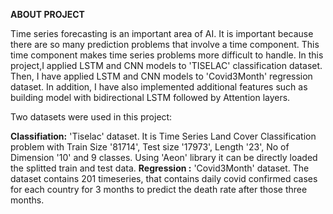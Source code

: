 **ABOUT PROJECT**
<br />

Time series forecasting is an important area of AI. It is important because there are so many prediction problems that involve a time component. This time component makes time series problems more difficult to handle. In this project,I applied LSTM and CNN models to 'TISELAC' classification dataset. Then, I have applied LSTM and CNN models to 'Covid3Month' regression dataset. In addition, I have also implemented additional features such as building model with bidirectional LSTM followed by Attention layers.

Two datasets were used in this project:

**Classifiation:** 'Tiselac' dataset. It is Time Series Land Cover Classification problem with Train Size '81714', Test size '17973', Length '23', No of Dimension '10' and 9 classes. Using 'Aeon' library it can be directly loaded the splitted train and test data. 
**Regression :** 'Covid3Month' dataset. The dataset contains 201 timeseries, that contains daily covid confirmed cases for each country for 3 months to predict the death rate after those three months.

